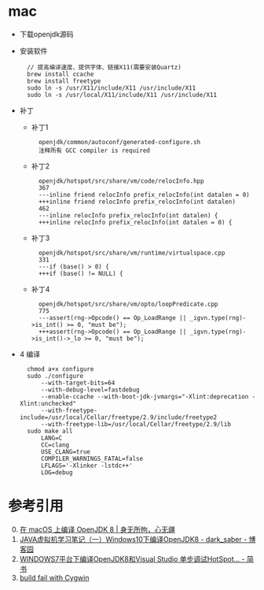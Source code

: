 # mac
- 下载openjdk源码
- 安装软件

        // 提高编译速度、提供字体、链接X11(需要安装Quartz)
        brew install ccache
        brew install freetype
        sudo ln -s /usr/X11/include/X11 /usr/include/X11
        sudo ln -s /usr/local/X11/include/X11 /usr/include/X11

- 补丁
    - 补丁1

            openjdk/common/autoconf/generated-configure.sh
            注释所有 GCC compiler is required
    - 补丁2

            openjdk/hotspot/src/share/vm/code/relocInfo.hpp
            367
            ---inline friend relocInfo prefix_relocInfo(int datalen = 0)
            +++inline friend relocInfo prefix_relocInfo(int datalen)
            462
            ---inline relocInfo prefix_relocInfo(int datalen) {
            +++inline relocInfo prefix_relocInfo(int datalen = 0) {
    - 补丁3

            openjdk/hotspot/src/share/vm/runtime/virtualspace.cpp
            331
            ---if (base() > 0) {
            +++if (base() != NULL) {
    - 补丁4

            openjdk/hotspot/src/share/vm/opto/loopPredicate.cpp
            775
            ---assert(rng->Opcode() == Op_LoadRange || _igvn.type(rng)->is_int() >= 0, "must be");
            +++assert(rng->Opcode() == Op_LoadRange || _igvn.type(rng)->is_int()->_lo >= 0, "must be");
- 4 编译

        chmod a+x configure
        sudo ./configure
            --with-target-bits=64
            --with-debug-level=fastdebug
            --enable-ccache --with-boot-jdk-jvmargs="-Xlint:deprecation -Xlint:unchecked"
            --with-freetype-include=/usr/local/Cellar/freetype/2.9/include/freetype2
            --with-freetype-lib=/usr/local/Cellar/freetype/2.9/lib
        sudo make all
            LANG=C
            CC=clang
            USE_CLANG=true
            COMPILER_WARNINGS_FATAL=false
            LFLAGS='-Xlinker -lstdc++'
            LOG=debug

# 参考引用
0. [在 macOS 上编译 OpenJDK 8 | 身无所拘，心无疆](https://imkiva.com/2018/02/24/building-openjdk8-on-macos/)
0. [JAVA虚拟机学习笔记（一）Windows10下编译OpenJDK8 - dark_saber - 博客园](https://www.cnblogs.com/lighten/p/5906359.html)
0. [WINDOWS7平台下编译OpenJDK8和Visual Studio 单步调试HotSpot... - 简书](https://www.jianshu.com/p/e85f93cc74cb)
0. [build fail with Cygwin](https://jdk8-dev.openjdk.java.narkive.com/1xjp97JL/build-fail-with-cygwin)
